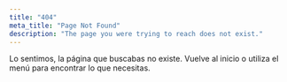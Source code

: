 ```yaml
---
title: "404"
meta_title: "Page Not Found"
description: "The page you were trying to reach does not exist."
---
```


Lo sentimos, la página que buscabas no existe. Vuelve al inicio o utiliza el menú para encontrar lo que necesitas.
